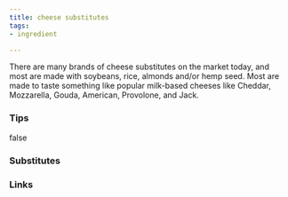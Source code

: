 ```yaml
---
title: cheese substitutes
tags:
- ingredient

---
```

There are many brands of cheese substitutes on the market today, and most are made with soybeans, rice, almonds and/or hemp seed. Most are made to taste something like popular milk-based cheeses like Cheddar, Mozzarella, Gouda, American, Provolone, and Jack.

### Tips
false

### Substitutes


### Links

